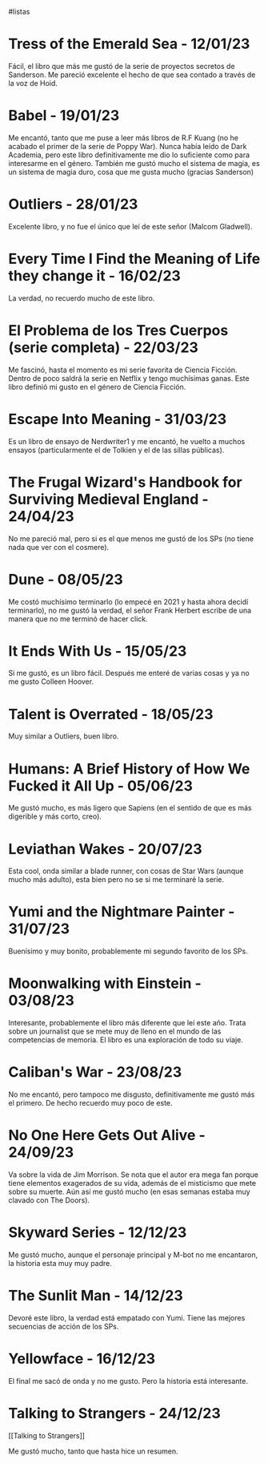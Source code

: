 #listas 
# Tress of the Emerald Sea - 12/01/23

Fácil, el libro que más me gustó de la serie de proyectos secretos de Sanderson. Me pareció excelente el hecho de que sea contado a través de la voz de Hoid. 

# Babel - 19/01/23 

Me encantó, tanto que me puse a leer más libros de R.F Kuang (no he acabado el primer de la serie de Poppy War). Nunca había leído de Dark Academia, pero este libro definitivamente me dio lo suficiente como para interesarme en el género. 
También me gustó mucho el sistema de magia, es un sistema de magia duro, cosa que me gusta mucho (gracias Sanderson)

# Outliers - 28/01/23

Excelente libro, y no fue el único que leí de este señor (Malcom Gladwell).

# Every Time I Find the Meaning of Life they change it - 16/02/23

La verdad, no recuerdo mucho de este libro. 

# El Problema de los Tres Cuerpos (serie completa) - 22/03/23

Me fascinó, hasta el momento es mi serie favorita de Ciencia Ficción. Dentro de poco saldrá la serie en Netflix y tengo muchísimas ganas. Este libro definió mi gusto en el género de Ciencia Ficción. 

# Escape Into Meaning - 31/03/23

Es un libro de ensayo de Nerdwriter1 y me encantó, he vuelto a muchos ensayos (particularmente el de Tolkien y el de las sillas públicas).

# The Frugal Wizard's Handbook for Surviving Medieval England - 24/04/23

No me pareció mal, pero si es el que menos me gustó de los SPs (no tiene nada que ver con el cosmere).

# Dune - 08/05/23

Me costó muchísimo terminarlo (lo empecé en 2021 y hasta ahora decidí terminarlo), no me gustó la verdad, el señor Frank Herbert escribe de una manera que no me terminó de hacer click.

# It Ends With Us - 15/05/23

Si me gustó, es un libro fácil. Después me enteré de varias cosas y ya no me gusto Colleen Hoover.

# Talent is Overrated - 18/05/23

Muy similar a Outliers, buen libro.

# Humans: A Brief History of How We Fucked it All Up - 05/06/23

 Me gustó mucho, es más ligero que Sapiens (en el sentido de que es más digerible y más corto, creo).

# Leviathan Wakes - 20/07/23

Esta cool, onda similar a blade runner, con cosas de Star Wars (aunque mucho más adulto), esta bien pero no se si me terminaré la serie.

# Yumi and the Nightmare Painter - 31/07/23

Buenísimo y muy bonito, probablemente mi segundo favorito de los SPs. 

# Moonwalking with Einstein - 03/08/23

Interesante, probablemente el libro más diferente que leí este año. Trata sobre un journalist que se mete muy de lleno en el mundo de las competencias de memoria. El libro es una exploración de todo su viaje. 

# Caliban's War - 23/08/23

No me encantó, pero tampoco me disgusto, definitivamente me gustó más el primero. De hecho recuerdo muy poco de este.

# No One Here Gets Out Alive - 24/09/23

Va sobre la vida de Jim Morrison. Se nota que el autor era mega fan porque tiene elementos exagerados de su vida, además de el misticismo que mete sobre su muerte. Aún así me gustó mucho (en esas semanas estaba muy clavado con The Doors).

# Skyward Series - 12/12/23

Me gustó mucho, aunque el personaje principal y M-bot no me encantaron, la historia esta muy muy padre. 

# The Sunlit Man - 14/12/23

Devoré este libro, la verdad está empatado con Yumi. Tiene las mejores secuencias de acción de los SPs. 

# Yellowface - 16/12/23

El final me sacó de onda y no me gusto. Pero la historia está interesante. 

# Talking to Strangers - 24/12/23

[[Talking to Strangers]]

Me gustó mucho, tanto que hasta hice un resumen. 